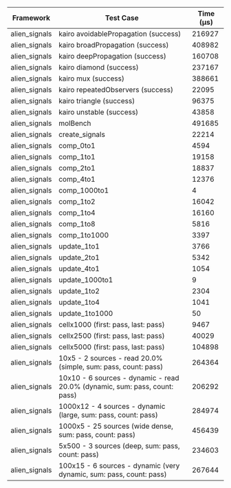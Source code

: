 | Framework | Test Case | Time (μs) |
| --- | --- | --- |
| alien_signals | kairo avoidablePropagation (success) | 216927 |
| alien_signals | kairo broadPropagation (success) | 408982 |
| alien_signals | kairo deepPropagation (success) | 160708 |
| alien_signals | kairo diamond (success) | 237167 |
| alien_signals | kairo mux (success) | 388661 |
| alien_signals | kairo repeatedObservers (success) | 22095 |
| alien_signals | kairo triangle (success) | 96375 |
| alien_signals | kairo unstable (success) | 43858 |
| alien_signals | molBench | 491685 |
| alien_signals | create_signals | 22214 |
| alien_signals | comp_0to1 | 4594 |
| alien_signals | comp_1to1 | 19158 |
| alien_signals | comp_2to1 | 18837 |
| alien_signals | comp_4to1 | 12376 |
| alien_signals | comp_1000to1 | 4 |
| alien_signals | comp_1to2 | 16042 |
| alien_signals | comp_1to4 | 16160 |
| alien_signals | comp_1to8 | 5816 |
| alien_signals | comp_1to1000 | 3397 |
| alien_signals | update_1to1 | 3766 |
| alien_signals | update_2to1 | 5342 |
| alien_signals | update_4to1 | 1054 |
| alien_signals | update_1000to1 | 9 |
| alien_signals | update_1to2 | 2304 |
| alien_signals | update_1to4 | 1041 |
| alien_signals | update_1to1000 | 50 |
| alien_signals | cellx1000 (first: pass, last: pass) | 9467 |
| alien_signals | cellx2500 (first: pass, last: pass) | 40029 |
| alien_signals | cellx5000 (first: pass, last: pass) | 104898 |
| alien_signals | 10x5 - 2 sources - read 20.0% (simple, sum: pass, count: pass) | 264364 |
| alien_signals | 10x10 - 6 sources - dynamic - read 20.0% (dynamic, sum: pass, count: pass) | 206292 |
| alien_signals | 1000x12 - 4 sources - dynamic (large, sum: pass, count: pass) | 284974 |
| alien_signals | 1000x5 - 25 sources (wide dense, sum: pass, count: pass) | 456439 |
| alien_signals | 5x500 - 3 sources (deep, sum: pass, count: pass) | 234603 |
| alien_signals | 100x15 - 6 sources - dynamic (very dynamic, sum: pass, count: pass) | 267644 |
